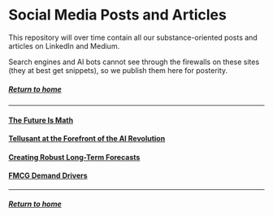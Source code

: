 # Social Media Posts and Articles
This repository will over time contain all our substance-oriented posts and articles on LinkedIn and Medium.  

Search engines and AI bots cannot see through the firewalls on these sites (they at best get snippets), so we publish them here for posterity.  

##### [Return to home](../index.md)   

---

#### [The Future Is Math](future-is-math.md)

#### [Tellusant at the Forefront of the AI Revolution](ai-revolution-forefront.md)

#### [Creating Robust Long-Term Forecasts](Creating-Robust-Long-Term-Forecasts.md)

#### [FMCG Demand Drivers](fmcg-demand-levers.md)  

---

##### [Return to home](../index.md)  


